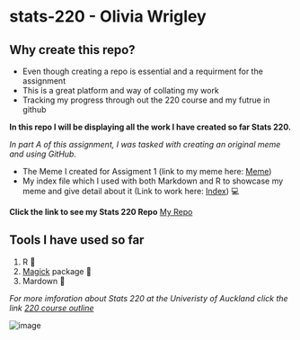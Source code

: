 # stats-220 - Olivia Wrigley

## Why create this repo?
* Even though creating a repo is essential and a requirment for the assignment
* This is a great platform and way of collating my work 
* Tracking my progress through out the 220 course and my futrue in github

**In this repo I will be displaying all the work I have created so far Stats 220.**

*In part A of this assignment, I was tasked with creating an original meme and using GitHub.*

* The Meme I created for Assigment 1 (link to my meme here: [Meme](https://github.com/oliviawrigley/stats-220/blob/main/my_meme.png))
* My index file which I used with both Markdown and R to showcase my meme and give detail about it (Link to work here: [Index](https://github.com/oliviawrigley/stats-220/blob/main/index.md)) 💻


**Click the link to see my Stats 220 Repo**
[My Repo](https://github.com/oliviawrigley/stats-220)

## Tools I have used so far

1. R 💙
2. [Magick](https://cran.r-project.org/web/packages/magick/vignettes/intro.html) package 🖤
3. Mardown 💜

*For more imforation about Stats 220 at the Univeristy of Auckland click the link [220 course outline](https://courseoutline.auckland.ac.nz/dco/course/STATS/220/1213)*

![image](https://cdn.pixabay.com/photo/2015/09/05/20/02/coding-924920_960_720.jpg)

